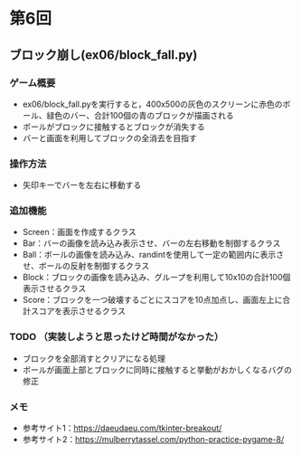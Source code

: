 # 第6回
## ブロック崩し(ex06/block_fall.py)
### ゲーム概要
- ex06/block_fall.pyを実行すると，400x500の灰色のスクリーンに赤色のボール、緑色のバー、合計100個の青のブロックが描画される
- ボールがブロックに接触するとブロックが消失する
- バーと画面を利用してブロックの全消去を目指す
### 操作方法
- 矢印キーでバーを左右に移動する
### 追加機能
- Screen：画面を作成するクラス
- Bar：バーの画像を読み込み表示させ、バーの左右移動を制御するクラス
- Ball：ボールの画像を読み込み、randintを使用して一定の範囲内に表示させ、ボールの反射を制御するクラス
- Block：ブロックの画像を読み込み、グループを利用して10x10の合計100個表示させるクラス
- Score：ブロックを一つ破壊するごとにスコアを10点加点し、画面左上に合計スコアを表示させるクラス

### TODO （実装しようと思ったけど時間がなかった）
- ブロックを全部消すとクリアになる処理
- ボールが画面上部とブロックに同時に接触すると挙動がおかしくなるバグの修正

### メモ
- 参考サイト1：https://daeudaeu.com/tkinter-breakout/
- 参考サイト2：https://mulberrytassel.com/python-practice-pygame-8/
